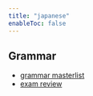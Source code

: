 ```yaml
---
title: "japanese"
enableToc: false
---
```


## Grammar

- [grammar masterlist](notes/AE/JAPANESE/grammarMasterlist.md)
- [exam review](notes/AE/JAPANESE/japaneseExamReview.md)
